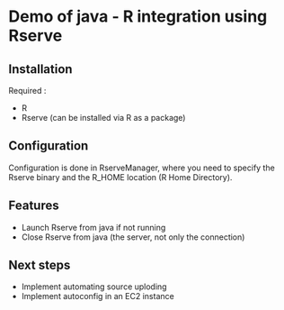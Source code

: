 
# Demo of java - R integration using Rserve

## Installation

Required :

* R
* Rserve (can be installed via R as a package)

## Configuration

Configuration is done in RserveManager, where you need to specify the Rserve binary and the R_HOME location (R Home Directory).

## Features

* Launch Rserve from java if not running
* Close Rserve from java (the server, not only the connection)

## Next steps

* Implement automating source uploding
* Implement autoconfig in an EC2 instance
